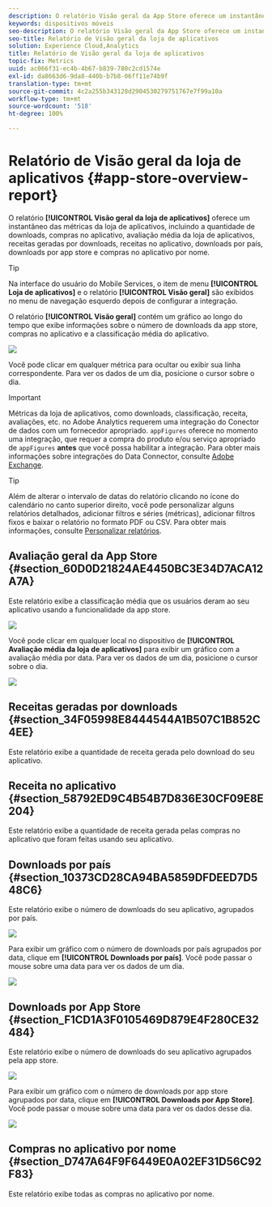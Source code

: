```yaml
---
description: O relatório Visão geral da App Store oferece um instantâneo das métricas da app store, incluindo a quantidade de downloads, compras no aplicativo, avaliação média da app store, receitas geradas por downloads, receitas no aplicativo, downloads por país, downloads por app store e compras no aplicativo por nome.
keywords: dispositivos móveis
seo-description: O relatório Visão geral da App Store oferece um instantâneo das métricas da app store, incluindo a quantidade de downloads, compras no aplicativo, avaliação média da app store, receitas geradas por downloads, receitas no aplicativo, downloads por país, downloads por app store e compras no aplicativo por nome.
seo-title: Relatório de Visão geral da loja de aplicativos
solution: Experience Cloud,Analytics
title: Relatório de Visão geral da loja de aplicativos
topic-fix: Metrics
uuid: ac066f31-ec4b-4b67-b839-780c2cd1574e
exl-id: da8663d6-9da8-440b-b7b8-06ff11e74b9f
translation-type: tm+mt
source-git-commit: 4c2a255b343128d2904530279751767e7f99a10a
workflow-type: tm+mt
source-wordcount: '518'
ht-degree: 100%

---
```


# Relatório de Visão geral da loja de aplicativos {#app-store-overview-report}

O relatório **[!UICONTROL Visão geral da loja de aplicativos]** oferece um instantâneo das métricas da loja de aplicativos, incluindo a quantidade de downloads, compras no aplicativo, avaliação média da loja de aplicativos, receitas geradas por downloads, receitas no aplicativo, downloads por país, downloads por app store e compras no aplicativo por nome.

>[!TIP]
>
>Na interface do usuário do Mobile Services, o item de menu **[!UICONTROL Loja de aplicativos]** e o relatório **[!UICONTROL Visão geral]** são exibidos no menu de navegação esquerdo depois de configurar a integração.

O relatório **[!UICONTROL Visão geral]** contém um gráfico ao longo do tempo que exibe informações sobre o número de downloads da app store, compras no aplicativo e a classificação média do aplicativo.

![](assets/app_store_metrics.png)

Você pode clicar em qualquer métrica para ocultar ou exibir sua linha correspondente. Para ver os dados de um dia, posicione o cursor sobre o dia.

>[!IMPORTANT]
>
>Métricas da loja de aplicativos, como downloads, classificação, receita, avaliações, etc. no Adobe Analytics requerem uma integração do Conector de dados com um fornecedor apropriado. `appFigures` oferece no momento uma integração, que requer a compra do produto e/ou serviço apropriado de `appFigures` **antes** que você possa habilitar a integração. Para obter mais informações sobre integrações do Data Connector, consulte [Adobe Exchange](https://www.adobeexchange.com/experiencecloud.html).

>[!TIP]
>
>Além de alterar o intervalo de datas do relatório clicando no ícone do calendário no canto superior direito, você pode personalizar alguns relatórios detalhados, adicionar filtros e séries (métricas), adicionar filtros fixos e baixar o relatório no formato PDF ou CSV. Para obter mais informações, consulte [Personalizar relatórios](/help/using/usage/reports-customize/reports-customize.md).

## Avaliação geral da App Store {#section_60D0D21824AE4450BC3E34D7ACA12A7A}

Este relatório exibe a classificação média que os usuários deram ao seu aplicativo usando a funcionalidade da app store.

![](assets/app_store_rating.png)

Você pode clicar em qualquer local no dispositivo de **[!UICONTROL Avaliação média da loja de aplicativos]** para exibir um gráfico com a avaliação média por data. Para ver os dados de um dia, posicione o cursor sobre o dia.

![](assets/app_store_downloads_detail.png)

## Receitas geradas por downloads {#section_34F05998E8444544A1B507C1B852C4EE}

Este relatório exibe a quantidade de receita gerada pelo download do seu aplicativo.

## Receita no aplicativo   {#section_58792ED9C4B54B7D836E30CF09E8E204}

Este relatório exibe a quantidade de receita gerada pelas compras no aplicativo que foram feitas usando seu aplicativo.

## Downloads por país    {#section_10373CD28CA94BA5859DFDEED7D548C6}

Este relatório exibe o número de downloads do seu aplicativo, agrupados por país.

![](assets/country.png)

Para exibir um gráfico com o número de downloads por país agrupados por data, clique em **[!UICONTROL Downloads por país]**. Você pode passar o mouse sobre uma data para ver os dados de um dia.

![](assets/downloads_by_country.png)

## Downloads por App Store    {#section_F1CD1A3F0105469D879E4F280CE32484}

Este relatório exibe o número de downloads do seu aplicativo agrupados pela app store.

![](assets/app_store.png)

Para exibir um gráfico com o número de downloads por app store agrupados por data, clique em **[!UICONTROL Downloads por App Store]**. Você pode passar o mouse sobre uma data para ver os dados desse dia.

![](assets/app_store_downloads_detail.png)

## Compras no aplicativo por nome    {#section_D747A64F9F6449E0A02EF31D56C92F83}

Este relatório exibe todas as compras no aplicativo por nome.
